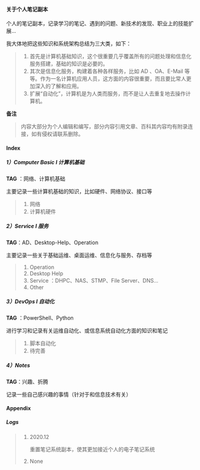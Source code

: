 #### 关于个人笔记副本

个人的笔记副本，记录学习的笔记、遇到的问题、新技术的发现、职业上的技能扩展...

我大体地把这些知识和系统架构总结为三大类，如下：

> 1. 首先是计算机基础知识，这个很重要几乎覆盖所有的问题处理和信息化服务搭建，基础的知识是必要的。
> 2. 其次是信息化服务，构建着各种各样服务，比如 AD 、OA、E-Mail 等等。作为一名计算机应用人员，这方面的内容很重要，而且要比常人更加深入的了解和应用。
> 3. 扩展“自动化”，计算机是为人类而服务，而不是让人去重复地去操作计算机。

**备注**

> 内容大部分为个人编辑和编写，部分内容引用文章、百科其内容均有附录连接，如有侵权请联系删除。



#### Index

##### 1）Computer Basic I 计算机基础

**TAG** ：网络、计算机基础

主要记录一些计算机基础的知识，比如硬件、网络协议、接口等

> 1. 网络
> 2. 计算机硬件

##### 2）Service I 服务

**TAG**：AD、Desktop-Help、Operation

主要记录一些关于基础运维、桌面运维、信息化与服务、存档等

> 1. Operation
> 2. Desktop Help
> 3. Service ：DHPC、NAS、STMP、File Server、DNS...
> 4. Other

##### 3）DevOps I 自动化

**TAG** ：PowerShell、Python

进行学习和记录有关运维自动化、或信息系统自动化方面的知识和笔记

> 1. 脚本自动化
> 2. 待完善

##### 4）Notes

**TAG**：兴趣、折腾

记录一些自己感兴趣的事情（针对于和信息技术有关）



#### Appendix

##### Logs

> 1. 2020.12
>
>    重置笔记系统副本，使其更加接近个人的电子笔记系统
>
> 2. None



